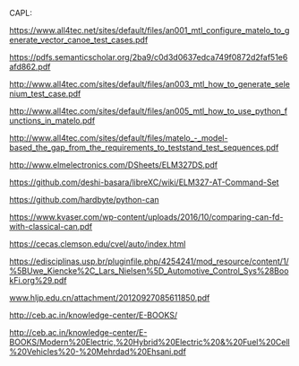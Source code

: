 CAPL: 

https://www.all4tec.net/sites/default/files/an001_mtl_configure_matelo_to_generate_vector_canoe_test_cases.pdf

https://pdfs.semanticscholar.org/2ba9/c0d3d0637edca749f0872d2faf51e6afd862.pdf

http://www.all4tec.com/sites/default/files/an003_mtl_how_to_generate_selenium_test_case.pdf

http://www.all4tec.com/sites/default/files/an005_mtl_how_to_use_python_functions_in_matelo.pdf

http://www.all4tec.com/sites/default/files/matelo_-_model-based_the_gap_from_the_requirements_to_teststand_test_sequences.pdf

http://www.elmelectronics.com/DSheets/ELM327DS.pdf

https://github.com/deshi-basara/libreXC/wiki/ELM327-AT-Command-Set

https://github.com/hardbyte/python-can

https://www.kvaser.com/wp-content/uploads/2016/10/comparing-can-fd-with-classical-can.pdf

https://cecas.clemson.edu/cvel/auto/index.html

https://edisciplinas.usp.br/pluginfile.php/4254241/mod_resource/content/1/%5BUwe_Kiencke%2C_Lars_Nielsen%5D_Automotive_Control_Sys%28BookFi.org%29.pdf

www.hljp.edu.cn/attachment/20120927085611850.pdf

http://ceb.ac.in/knowledge-center/E-BOOKS/

http://ceb.ac.in/knowledge-center/E-BOOKS/Modern%20Electric,%20Hybrid%20Electric%20&%20Fuel%20Cell%20Vehicles%20-%20Mehrdad%20Ehsani.pdf
